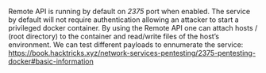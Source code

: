 Remote API is running by default on *2375* port when enabled. The service by default will not require authentication allowing an attacker to start a privileged docker container. By using the Remote API one can attach hosts / (root directory) to the container and read/write files of the host’s environment.
We can test different payloads to ennumerate the service:
https://book.hacktricks.xyz/network-services-pentesting/2375-pentesting-docker#basic-information